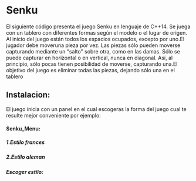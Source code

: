 # Senku
El siguiente código presenta el juego Senku en lenguaje de C++14.
Se juega con un tablero con diferentes formas según el modelo o el lugar de origen.
Al inicio del juego están todos los espacios ocupados, excepto por uno.El jugador 
debe moveruna pieza por vez. Las piezas sólo pueden moverse capturando mediante 
un "salto" sobre otra, como en las damas. Sólo se puede capturar en horizontal o en 
vertical, nunca en diagonal. Así, al principio, sólo pocas tienen posibilidad de moverse, 
capturando una.El objetivo del juego es eliminar todas las piezas, dejando sólo una en el tablero

## Instalacion:
El juego inicia con un panel en el cual escogeras la forma del juego cual te resulte mejor conveniente
por ejemplo:

#### Senku_Menu:
##### 1.Estilo frances
##### 2.Estilo aleman
##### Escoger estilo:
